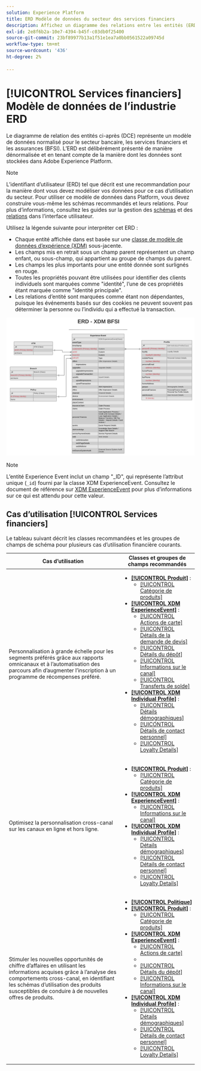 ```yaml
---
solution: Experience Platform
title: ERD Modèle de données du secteur des services financiers
description: Affichez un diagramme des relations entre les entités (ERD) qui décrit un modèle de données normalisé pour le secteur bancaire, les services financiers et les assurances (BFSI). Ce modèle de données est compatible avec le modèle de données d’expérience (XDM) à utiliser dans Adobe Experience Platform.
exl-id: 2e8f6b2a-10e7-4394-b45f-c03db0f25400
source-git-commit: 23bf89977b13a1f51e1ea7a0bb0561522a09745d
workflow-type: tm+mt
source-wordcount: '436'
ht-degree: 2%

---
```


# [!UICONTROL Services financiers] Modèle de données de l’industrie ERD

Le diagramme de relation des entités ci-après (DCE) représente un modèle de données normalisé pour le secteur bancaire, les services financiers et les assurances (BFSI). L’ERD est délibérément présenté de manière dénormalisée et en tenant compte de la manière dont les données sont stockées dans Adobe Experience Platform.

>[!NOTE]
>
>L’identifiant d’utilisateur (ERD) tel que décrit est une recommandation pour la manière dont vous devez modéliser vos données pour ce cas d’utilisation du secteur. Pour utiliser ce modèle de données dans Platform, vous devez construire vous-même les schémas recommandés et leurs relations. Pour plus d’informations, consultez les guides sur la gestion des [schémas](../../ui/resources/schemas.md) et des [relations](../../tutorials/relationship-ui.md) dans l’interface utilisateur.

Utilisez la légende suivante pour interpréter cet ERD :

* Chaque entité affichée dans est basée sur une [classe de modèle de données d’expérience (XDM)](../composition.md#class) sous-jacente.
* Les champs mis en retrait sous un champ parent représentent un champ enfant, ou sous-champ, qui appartient au groupe de champs du parent.
* Les champs les plus importants pour une entité donnée sont surlignés en rouge.
* Toutes les propriétés pouvant être utilisées pour identifier des clients individuels sont marquées comme &quot;identité&quot;, l’une de ces propriétés étant marquée comme &quot;identité principale&quot;.
* Les relations d’entité sont marquées comme étant non dépendantes, puisque les événements basés sur des cookies ne peuvent souvent pas déterminer la personne ou l’individu qui a effectué la transaction.

![Exemple d’ERD pour un modèle de données du secteur financier](../../images/industries/financial.png)

>[!NOTE]
>
>L’entité Experience Event inclut un champ &quot;_ID&quot;, qui représente l’attribut unique (`_id`) fourni par la classe XDM ExperienceEvent. Consultez le document de référence sur [XDM ExperienceEvent](../../classes/experienceevent.md) pour plus d’informations sur ce qui est attendu pour cette valeur.

## Cas d’utilisation [!UICONTROL Services financiers]

Le tableau suivant décrit les classes recommandées et les groupes de champs de schéma pour plusieurs cas d’utilisation financière courants.

| Cas d’utilisation | Classes et groupes de champs recommandés |
| --- | --- |
| Personnalisation à grande échelle pour les segments préférés grâce aux rapports omnicanaux et à l’automatisation des parcours afin d’augmenter l’inscription à un programme de récompenses préféré. | <ul><li>**[[!UICONTROL Produit]](../../classes/product.md)** :<ul><li>[[!UICONTROL Catégorie de produits]](../../field-groups/product/product-category.md)</li></ul></li><li>**[[!UICONTROL XDM ExperienceEvent]](../../classes/experienceevent.md)** :<ul><li>[[!UICONTROL Actions de carte]](../../field-groups/event/card-actions.md)</li><li>[[!UICONTROL Détails de la demande de devis]](../../field-groups/event/quote-request-details.md)</li><li>[[!UICONTROL Détails du dépôt]](../../field-groups/event/deposit-details.md)</li><li>[[!UICONTROL Informations sur le canal]](../../field-groups/event/channel-details.md)</li><li>[[!UICONTROL Transferts de solde]](../../field-groups/event/balance-transfers.md)</li></ul></li><li>**[[!UICONTROL XDM Individual Profile]](../../classes/individual-profile.md)** :<ul><li>[[!UICONTROL Détails démographiques]](../../field-groups/profile/demographic-details.md)</li><li>[[!UICONTROL Détails de contact personnel]](../../field-groups/profile/personal-contact-details.md)</li><li>[[!UICONTROL Loyalty Details]](../../field-groups/profile/loyalty-details.md)</li></ul></li></ul> |
| Optimisez la personnalisation cross-canal sur les canaux en ligne et hors ligne. | <ul><li>**[[!UICONTROL Produit]](../../classes/product.md)** :<ul><li>[[!UICONTROL Catégorie de produits]](../../field-groups/product/product-category.md)</li></ul></li><li>**[[!UICONTROL XDM ExperienceEvent]](../../classes/experienceevent.md)** :<ul><li>[[!UICONTROL Informations sur le canal]](../../field-groups/event/channel-details.md)</li></ul></li><li>**[[!UICONTROL XDM Individual Profile]](../../classes/individual-profile.md)** :<ul><li>[[!UICONTROL Détails démographiques]](../../field-groups/profile/demographic-details.md)</li><li>[[!UICONTROL Détails de contact personnel]](../../field-groups/profile/personal-contact-details.md)</li><li>[[!UICONTROL Loyalty Details]](../../field-groups/profile/loyalty-details.md)</li></ul></li></ul> |
| Stimuler les nouvelles opportunités de chiffre d’affaires en utilisant les informations acquises grâce à l’analyse des comportements cross-canal, en identifiant les schémas d’utilisation des produits susceptibles de conduire à de nouvelles offres de produits. | <ul><li>**[[!UICONTROL Politique]](../../classes/policy.md)**</li><li>**[[!UICONTROL Produit]](../../classes/product.md)** :<ul><li>[[!UICONTROL Catégorie de produits]](../../field-groups/product/product-category.md)</li></ul></li><li>**[[!UICONTROL XDM ExperienceEvent]](../../classes/experienceevent.md)** :<ul><li>[[!UICONTROL Actions de carte]](../../field-groups/event/card-actions.md)</li><li>[](../../field-groups/event/support-site-search.md)</li><li>[[!UICONTROL Détails du dépôt]](../../field-groups/event/deposit-details.md)</li><li>[[!UICONTROL Informations sur le canal]](../../field-groups/event/channel-details.md)</li></ul></li><li>**[[!UICONTROL XDM Individual Profile]](../../classes/individual-profile.md)** :<ul><li>[[!UICONTROL Détails démographiques]](../../field-groups/profile/demographic-details.md)</li><li>[[!UICONTROL Détails de contact personnel]](../../field-groups/profile/personal-contact-details.md)</li><li>[[!UICONTROL Loyalty Details]](../../field-groups/profile/loyalty-details.md)</li></ul></li></ul> |

